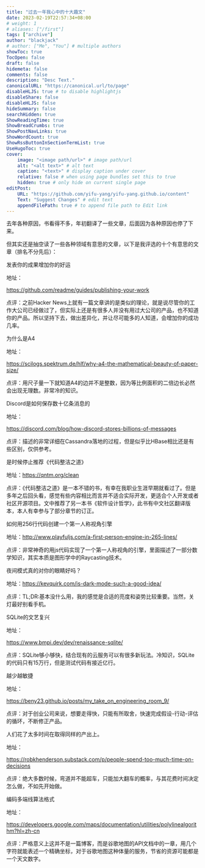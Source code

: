 ```yaml
---
title: "过去一年我心中的十大趣文"
date: 2023-02-19T22:57:34+08:00
# weight: 1
# aliases: ["/first"]
tags: ["archive"]
author: "blackjack"
# author: ["Me", "You"] # multiple authors
showToc: true
TocOpen: false
draft: false
hidemeta: false
comments: false
description: "Desc Text."
canonicalURL: "https://canonical.url/to/page"
disableHLJS: true # to disable highlightjs
disableShare: false
disableHLJS: false
hideSummary: false
searchHidden: true
ShowReadingTime: true
ShowBreadCrumbs: true
ShowPostNavLinks: true
ShowWordCount: true
ShowRssButtonInSectionTermList: true
UseHugoToc: true
cover:
    image: "<image path/url>" # image path/url
    alt: "<alt text>" # alt text
    caption: "<text>" # display caption under cover
    relative: false # when using page bundles set this to true
    hidden: true # only hide on current single page
editPost:
    URL: "https://github.com/yifu-yang/yifu-yang.github.io/content"
    Text: "Suggest Changes" # edit text
    appendFilePath: true # to append file path to Edit link
---
```


去年各种原因，书看得不多，年初翻译了一些文章，后面因为各种原因也停了下来。

但其实还是抽空读了一些各种领域有意思的文章，以下是我评选的十个有意思的文章（排名不分先后）：

 发表你的成果增加你的好运

地址：

https://github.com/readme/guides/publishing-your-work

点评：之前Hacker News上就有一篇文章讲的是类似的理论，就是说尽管你的工作大公司已经做过了，但实际上还是有很多人并没有用过大公司的产品，也不知道你的产品。所以坚持下去，做出差异化，并让尽可能多的人知道，会增加你的成功几率。

为什么是A4

地址：

https://scilogs.spektrum.de/hlf/why-a4-the-mathematical-beauty-of-paper-size/

点评：用尺子量一下就知道A4的边并不是整数，因为等比例面积的二倍边长必然会出现无理数。非常冷的知识。

Discord是如何保存数十亿条消息的

地址：

https://discord.com/blog/how-discord-stores-billions-of-messages

点评：描述的非常详细在Cassandra落地的过程，但是似乎比HBase相比还是有些区别，仅供参考。

是时候停止推荐《代码整洁之道》

地址：https://qntm.org/clean

点评：《代码整洁之道》是一本不错的书，有幸在我职业生涯早期就看过了。但是多年之后回头看，感觉有些内容相比而言并不适合实际开发，更适合个人开发或者社区开源项目。文中推荐了另一本书《软件设计哲学》，此书有中文社区翻译版本，本人有幸参与了部分章节的订正。

如何用256行代码创建一个第一人称视角引擎

地址：http://www.playfuljs.com/a-first-person-engine-in-265-lines/

点评：非常神奇的用js代码实现了一个第一人称视角的引擎，里面描述了一部分数学知识，其实本质是图形学中的Raycasting技术。

夜间模式真的对你的眼睛好吗？

地址：https://kevquirk.com/is-dark-mode-such-a-good-idea/

点评：TL;DR:基本没什么用，我的感觉是合适的亮度和姿势比较重要。当然，关灯最好别看手机。

SQLite的文艺复兴

地址：

https://www.bmpi.dev/dev/renaissance-sqlite/

点评：SQLite够小够快，结合现有的云服务可以有很多新玩法。冷知识，SQLite的代码只有15万行，但是测试代码有接近亿行。

越少越敏捷

地址：

https://beny23.github.io/posts/my_take_on_engineering_room_9/

点评：对于创业公司来说，想要走得快，只能有所取舍，快速完成假设-行动-评估的循环，不断修正产品。

人们花了太多时间在取得同样的产出上。

地址：

https://robkhenderson.substack.com/p/people-spend-too-much-time-on-decisions

点评：绝大多数时候，弯道并不能超车，只能加大翻车的概率，与其花费时间决定怎么做，不如先开始做。

编码多端线算法格式

地址：

https://developers.google.com/maps/documentation/utilities/polylinealgorithm?hl=zh-cn

点评：严格意义上这并不是一篇博客，而是谷歌地图的API文档中的一章，用几个字符就能表述一个精确坐标，对于谷歌地图这种体量的服务，节省的资源可能都是一个天文数字。
